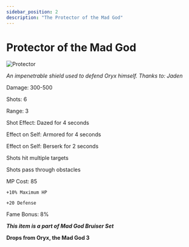 ```yaml
---
sidebar_position: 2
description: "The Protector of the Mad God"
---
```


# Protector of the Mad God

![Protector](https://vwiki.valorserver.com/api/item/picture/protector%20of%20the%20mad%20god)

<i>An impenetrable shield used to defend Oryx himself. Thanks to: Jaden</i>

Damage: 300-500

Shots: 6

Range: 3

Shot Effect: Dazed for 4 seconds

Effect on Self: Armored for 4 seconds

Effect on Self: Berserk for 2 seconds

Shots hit multiple targets

Shots pass through obstacles

MP Cost: 85

    +10% Maximum HP
    
    +20 Defense
    
Fame Bonus: 8%

***This item is a part of Mad God Bruiser Set***

**Drops from Oryx, the Mad God 3**

